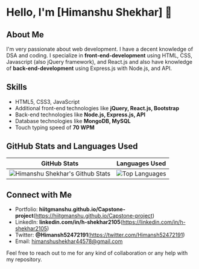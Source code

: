 # Hello, I'm [Himanshu Shekhar] 👋

## About Me
I'm very passionate about web development. I have a decent knowledge of DSA and coding. I specialize in **front-end-development** using HTML, CSS, Javascript (also jQuery framework), and React.js and also have knowledge of **back-end-development** using Express.js with Node.js, and API.

## Skills
- HTML5, CSS3, JavaScript
- Additional front-end technologies like **jQuery, React.js, Bootstrap**
- Back-end technologies like **Node.js, Express.js, API**
- Database technologies like **MongoDB, MySQL**
- Touch typing speed of **70 WPM**

## GitHub Stats and Languages Used

| GitHub Stats                                                                                | Languages Used                                      |
|---------------------------------------------------------------------------------------------|-----------------------------------------------------|
| ![Himanshu Shekhar's Github Stats](https://github-readme-stats.vercel.app/api?username=hiitgmanshu&show_icons=true&count_private=true&theme=radical) | ![Top Languages](https://github-readme-stats.vercel.app/api/top-langs/?username=hiitgmanshu&layout=compact&theme=radical) |


## Connect with Me
- Portfolio: **hiitgmanshu.github.io/Capstone-project**(https://hiitgmanshu.github.io/Capstone-project)
- LinkedIn: **linkedin.com/in/h-shekhar2105**(https://linkedin.com/in/h-shekhar2105)
- Twitter: **@Himansh52472191**(https://twitter.com/Himansh52472191)
- Email: himanshushekhar44578@gmail.com

Feel free to reach out to me for any kind of collaboration or any help with my repository.

